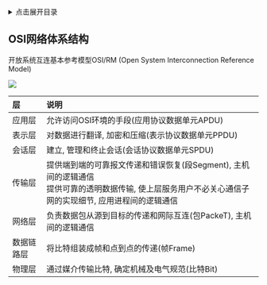 <details>
<summary>点击展开目录</summary>
<!-- TOC -->

- [OSI网络体系结构](#osi网络体系结构)

<!-- /TOC -->
</details>


## OSI网络体系结构

开放系统互连基本参考模型OSI/RM (Open System Interconnection Reference Model)

![](https://gitee.com/LuVx/img/raw/master/osi.png)

| 层         | 说明                                                         |
| :--------- | :----------------------------------------------------------- |
| 应用层     | 允许访问OSI环境的手段(应用协议数据单元APDU)                  |
| 表示层     | 对数据进行翻译, 加密和压缩(表示协议数据单元PPDU)             |
| 会话层     | 建立, 管理和终止会话(会话协议数据单元SPDU)                   |
| 传输层     | 提供端到端的可靠报文传递和错误恢复(段Segment), 主机间的逻辑通信<br/>提供可靠的透明数据传输, 使上层服务用户不必关心通信子网的实现细节, 应用进程间的逻辑通信 |
| 网络层     | 负责数据包从源到目标的传递和网际互连(包PackeT), 主机间的逻辑通信 |
| 数据链路层 | 将比特组装成帧和点到点的传递(帧Frame)                        |
| 物理层     | 通过媒介传输比特, 确定机械及电气规范(比特Bit)                |
